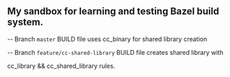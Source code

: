 ## My sandbox for learning and testing Bazel build system.

-- Branch `master` BUILD file uses cc_binary for shared library creation

-- Branch `feature/cc-shared-library` BUILD file creates shared library with

cc_library && cc_shared_library rules. 
